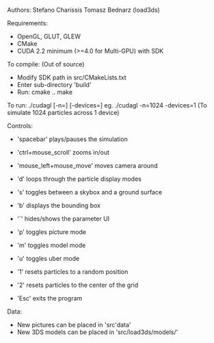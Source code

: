 Authors: 
Stefano Charissis 
Tomasz Bednarz (load3ds)

Requirements:
- OpenGL, GLUT, GLEW
- CMake
- CUDA 2.2 minimum (>=4.0 for Multi-GPU) with SDK

To compile: (Out of source)
- Modify SDK path in src/CMakeLists.txt
- Enter sub-directory 'build'
- Run:
	cmake ..
	make

To run:
./cudagl [-n=<numParticles>] [-devices=<numDevices>]
	eg. ./cudagl -n=1024 -devices=1 (To simulate 1024 particles across 1 device)
	
Controls:
- 'spacebar' plays/pauses the simulation
- 'ctrl+mouse_scroll' zooms in/out
- 'mouse_left+mouse_move' moves camera around

- 'd' loops through the particle display modes
- 's' toggles between a skybox and a ground surface
- 'b' displays the bounding box
- '`' hides/shows the parameter UI

- 'p' toggles picture mode
- 'm' toggles model mode
- 'u' toggles uber mode

- '1' resets particles to a random position
- '2' resets particles to the center of the grid

- 'Esc' exits the program

Data:
- New pictures can be placed in 'src'data'
- New 3DS models can be placed in 'src/load3ds/models/'
